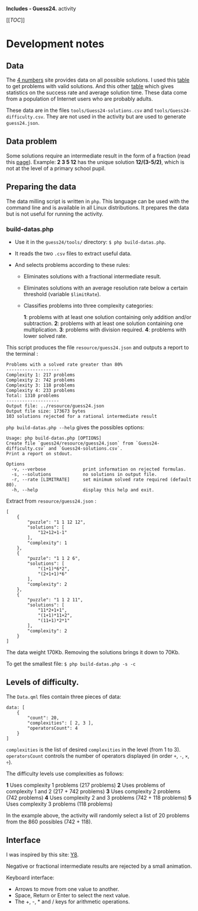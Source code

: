 **Includes - Guess24.** activity

[[_TOC_]]

# Development notes

## Data

The [4 numbers](https://www.4nums.com/game/) site provides data on all possible solutions.
I used this [table](https://www.4nums.com/solutions/allsolutions/) to get problems with valid solutions.
And this other [table](https://www.4nums.com/game/difficulties/) which gives statistics on the success rate and average solution time.
These data come from a population of Internet users who are probably adults.

These data are in the files `tools/Guess24-solutions.csv` and `tools/Guess24-difficulty.csv`. They are not used in the activity but are used to generate
`guess24.json`.

## Data problem

Some solutions require an intermediate result in the form of a fraction (read this [page](https://www.4nums.com/solutions/fractions/)).
Example: **2 3 5 12** has the unique solution **12/(3-5/2)**, which is not at the level of a primary school pupil.

## Preparing the data

The data milling script is written in `php`. This language can be used with the command line and is available in all Linux distributions.
It prepares the data but is not useful for running the activity.

### build-datas.php

* Use it in the `guess24/tools/` directory: `$ php build-datas.php`.
* It reads the two `.csv` files to extract useful data.
* And selects problems according to these rules:

    * Eliminates solutions with a fractional intermediate result.
    * Eliminates solutions with an average resolution rate below a certain threshold (variable `$limitRate`).
    * Classifies problems into three complexity categories:
    
        **1**: problems with at least one solution containing only addition and/or subtraction.
        **2**: problems with at least one solution containing one multiplication.
        **3**: problems with division required.
        **4**: problems with lower solved rate.

This script produces the file `resource/guess24.json` and outputs a report to the terminal :

    Problems with a solved rate greater than 80%
    --------------------
    Complexity 1: 217 problems
    Complexity 2: 742 problems
    Complexity 3: 118 problems
    Complexity 4: 233 problems
    Total: 1310 problems
    --------------------
    Output file: ../resource/guess24.json
    Output file size: 173673 bytes
    103 solutions rejected for a rational intermediate result

`php build-datas.php --help` gives the possibles options:

    Usage: php build-datas.php [OPTIONS]
    Create file `guess24/resource/guess24.json` from `Guess24-difficulty.csv` and `Guess24-solutions.csv`.
    Print a report on stdout.
    
    Options
      -v, --verbose              print information on rejected formulas.
      -s, --solutions            no solutions in output file.
      -r, --rate [LIMITRATE]     set minimum solved rate required (default 80).
      -h, --help                 display this help and exit.

Extract from `resource/guess24.json` :

    [
        {
            "puzzle": "1 1 12 12",
            "solutions": [
                "12+12+1-1"
            ],
            "complexity": 1
        },
        {
            "puzzle": "1 1 2 6",
            "solutions": [
                "(1+1)*6*2",
                "(2+1+1)*6"
            ],
            "complexity": 2
        },
        {
            "puzzle": "1 1 2 11",
            "solutions": [
                "11*2+1+1",
                "(1+1)*11+2",
                "(11+1)*2*1"
            ],
            "complexity": 2
        }
    ]

The data weight 170Kb.
Removing the solutions brings it down to 70Kb.

To get the smallest file: `$ php build-datas.php -s -c`

## Levels of difficulty.

The `Data.qml` files contain three pieces of data:

    data: [
        {
            "count": 20,
            "complexities": [ 2, 3 ],
            "operatorsCount": 4
        }
    ]

`complexities` is the list of desired `complexities` in the level (from 1 to 3).
`operatorsCount` controls the number of operators displayed (in order `+`, `-`, `×`, `÷`).

The difficulty levels use complexities as follows:

  **1** Uses complexity 1 problems (217 problems)
  **2** Uses problems of complexity 1 and 2 (217 + 742 problems)
  **3** Uses complexity 2 problems (742 problems)
  **4** Uses complexity 2 and 3 problems (742 + 118 problems)
  **5** Uses complexity 3 problems (118 problems)

In the example above, the activity will randomly select a list of 20 problems from the 860 possibles (742 + 118).

## Interface

I was inspired by this site: [Y8](https://fr.y8.com/games/make_24).

Negative or fractional intermediate results are rejected by a small animation.

Keyboard interface:

  * Arrows to move from one value to another.
  * Space, Return or Enter to select the next value.
  * The +, -, * and / keys for arithmetic operations.
